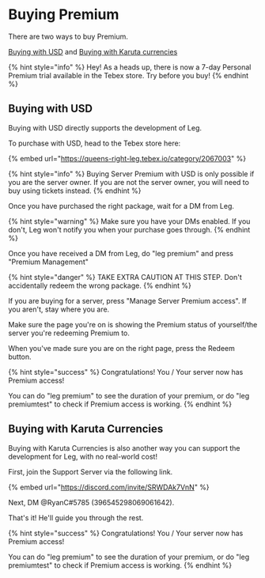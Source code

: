 # Buying Premium

There are two ways to buy Premium.

[Buying with USD](https://ryan-46.gitbook.io/queens-right-leg/boring-stuff/premium-access/buying-premium#buying-with-usd) and [Buying with Karuta currencies](buying-premium.md#buying-with-tickets)

{% hint style="info" %}
Hey! As a heads up, there is now a 7-day Personal Premium trial available in the Tebex store. Try before you buy!
{% endhint %}

## Buying with USD

Buying with USD directly supports the development of Leg.&#x20;

To purchase with USD, head to the Tebex store here:

{% embed url="https://queens-right-leg.tebex.io/category/2067003" %}

{% hint style="info" %}
Buying Server Premium with USD is only possible if you are the server owner. If you are not the server owner, you will need to buy using tickets instead.
{% endhint %}

Once you have purchased the right package, wait for a DM from Leg.

{% hint style="warning" %}
Make sure you have your DMs enabled. If you don't, Leg won't notify you when your purchase goes through.
{% endhint %}

Once you have received a DM from Leg, do "leg premium" and press "Premium Management"

{% hint style="danger" %}
TAKE EXTRA CAUTION AT THIS STEP. Don't accidentally redeem the wrong package.
{% endhint %}

If you are buying for a server, press "Manage Server Premium access". If you aren't, stay where you are.

Make sure the page you're on is showing the Premium status of yourself/the server you're redeeming Premium to.

When you've made sure you are on the right page, press the Redeem button.

{% hint style="success" %}
Congratulations! You / Your server now has Premium access!

You can do "leg premium" to see the duration of your premium, or do "leg premiumtest" to check if Premium access is working.
{% endhint %}

## Buying with Karuta Currencies

Buying with Karuta Currencies is also another way you can support the development for Leg, with no real-world cost!

First, join the Support Server via the following link.

{% embed url="https://discord.com/invite/SRWDAk7VnN" %}

Next, DM @RyanC#5785 (396545298069061642).

That's it! He'll guide you through the rest.

{% hint style="success" %}
Congratulations! You / Your server now has Premium access!

You can do "leg premium" to see the duration of your premium, or do "leg premiumtest" to check if Premium access is working.
{% endhint %}
